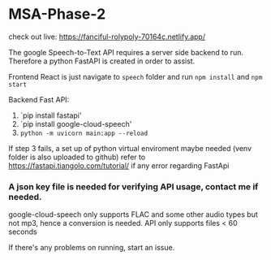 # MSA-Phase-2

check out live: https://fanciful-rolypoly-70164c.netlify.app/
 
The google Speech-to-Text API requires a server side backend to run. Therefore a python FastAPI is created in order to assist.

Frontend React is just navigate to `speech` folder and run `npm install` and `npm start`

Backend Fast API:
1. `pip install fastapi'
2. `pip install google-cloud-speech'
3. `python -m uvicorn main:app --reload`

If step 3 fails, a set up of python virtual enviroment maybe needed (venv folder is also uploaded to github)
refer to https://fastapi.tiangolo.com/tutorial/ if any error regarding FastApi

### A json key file is needed for verifying API usage, contact me if needed.

google-cloud-speech only supports FLAC and some other audio types but not mp3, hence a conversion is needed. API only supports files < 60 seconds

If there's any problems on running, start an issue.
